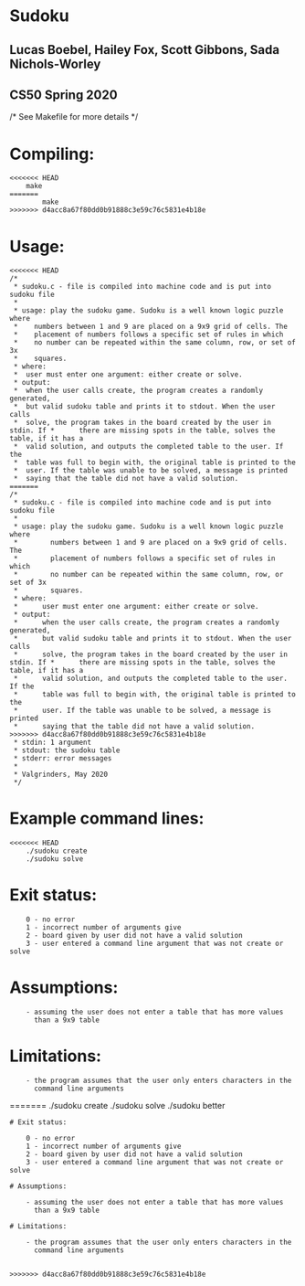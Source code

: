 # Sudoku
## Lucas Boebel, Hailey Fox, Scott Gibbons, Sada Nichols-Worley
## CS50 Spring 2020

/* See Makefile for more details */
# Compiling:
```
<<<<<<< HEAD
	make
=======
        make
>>>>>>> d4acc8a67f80dd0b91888c3e59c76c5831e4b18e
```

# Usage:
```
<<<<<<< HEAD
/* 
 * sudoku.c - file is compiled into machine code and is put into sudoku file
 *
 * usage: play the sudoku game. Sudoku is a well known logic puzzle where 
 * 	  numbers between 1 and 9 are placed on a 9x9 grid of cells. The 
 *	  placement of numbers follows a specific set of rules in which 
 *	  no number can be repeated within the same column, row, or set of 3x
 * 	  squares. 
 * where:
 *	user must enter one argument: either create or solve. 
 * output:
 * 	when the user calls create, the program creates a randomly generated,
 *	but valid sudoku table and prints it to stdout. When the user calls
 *	solve, the program takes in the board created by the user in stdin. If *      there are missing spots in the table, solves the table, if it has a 
 *	valid solution, and outputs the completed table to the user. If the
 *	table was full to begin with, the original table is printed to the 
 *	user. If the table was unable to be solved, a message is printed 
 *	saying that the table did not have a valid solution. 
=======
/*
 * sudoku.c - file is compiled into machine code and is put into sudoku file
 *
 * usage: play the sudoku game. Sudoku is a well known logic puzzle where
 *        numbers between 1 and 9 are placed on a 9x9 grid of cells. The
 *        placement of numbers follows a specific set of rules in which
 *        no number can be repeated within the same column, row, or set of 3x
 *        squares.
 * where:
 *      user must enter one argument: either create or solve.
 * output:
 *      when the user calls create, the program creates a randomly generated,
 *      but valid sudoku table and prints it to stdout. When the user calls
 *      solve, the program takes in the board created by the user in stdin. If *      there are missing spots in the table, solves the table, if it has a
 *      valid solution, and outputs the completed table to the user. If the
 *      table was full to begin with, the original table is printed to the
 *      user. If the table was unable to be solved, a message is printed
 *      saying that the table did not have a valid solution.
>>>>>>> d4acc8a67f80dd0b91888c3e59c76c5831e4b18e
 * stdin: 1 argument
 * stdout: the sudoku table
 * stderr: error messages
 *
 * Valgrinders, May 2020
 */
```
# Example command lines:
```
<<<<<<< HEAD
	./sudoku create
	./sudoku solve
```
# Exit status:
```
	0 - no error 
	1 - incorrect number of arguments give 
	2 - board given by user did not have a valid solution
	3 - user entered a command line argument that was not create or solve
```
# Assumptions:
```
	- assuming the user does not enter a table that has more values 
	  than a 9x9 table 
```
# Limitations:
```
	- the program assumes that the user only enters characters in the 
	  command line arguments
``` 
=======
        ./sudoku create
        ./sudoku solve
        ./sudoku better
```
# Exit status:
```
        0 - no error
        1 - incorrect number of arguments give
        2 - board given by user did not have a valid solution
        3 - user entered a command line argument that was not create or solve
```
# Assumptions:
```
        - assuming the user does not enter a table that has more values
          than a 9x9 table
```
# Limitations:
```
        - the program assumes that the user only enters characters in the
          command line arguments
```

>>>>>>> d4acc8a67f80dd0b91888c3e59c76c5831e4b18e
